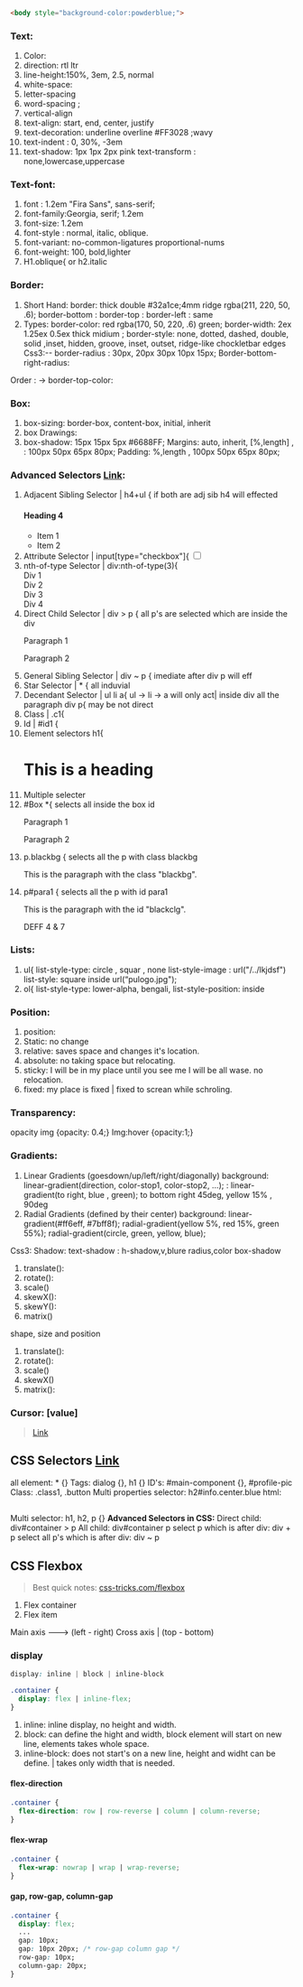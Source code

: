 ```html
<body style="background-color:powderblue;">
```

### Text:
  1. Color: 
  2. direction: rtl ltr
  3. line-height:150%, 3em, 2.5, normal
  4. white-space:
  5. letter-spacing 
  6. word-spacing ;
  7. vertical-align 
  8. text-align: start, end, center, justify
  9. text-decoration: underline overline #FF3028 ;wavy 
  10. text-indent : 0, 30%, -3em
  11. text-shadow: 1px 1px 2px pink
text-transform : none,lowercase,uppercase

### Text-font:
  1. font : 1.2em "Fira Sans", sans-serif;
  2. font-family:Georgia, serif; 1.2em
  3. font-size: 1.2em
  4. font-style : normal, italic, oblique.
  5. font-variant: no-common-ligatures proportional-nums
  6. font-weight: 100, bold,lighter
  7. H1.oblique{ or h2.italic

### Border:
  1. Short Hand:
    border: thick double #32a1ce;4mm ridge rgba(211, 220, 50, .6);
    border-bottom : border-top : border-left  : same
  2. Types:
    border-color: red rgba(170, 50, 220, .6) green;
    border-width: 2ex 1.25ex 0.5ex thick midium  ;
    border-style: none, dotted, dashed, double, solid ,inset, hidden, groove, inset, outset, ridge-like chockletbar edges 
    Css3:--
    border-radius  : 30px, 20px 30px 10px 15px; 
    Border-bottom-right-radius:
  
  Order : ->   border-top-color:

### Box:
  1. box-sizing: border-box, content-box, initial, inherit
  1. box Drawings:
  1. box-shadow: 15px 15px 5px #6688FF; 
Margins: auto, inherit, [%,length]   ,   : 100px 50px 65px 80px; 
Padding: %,length ,    100px 50px 65px 80px; 

### Advanced Selectors [Link](https://techbrij.com/css-selector-adjacent-child-sibling):
1. Adjacent Sibling Selector     | h4+ul { if both are adj sib h4 will effected           <h4>Heading 4</h4> <ul> <li>Item 1</li> <li>Item 2</li> </ul> 
2. Attribute Selector            | input[type="checkbox"]{                               <input type="checkbox">
3. nth-of-type Selector          | div:nth-of-type(3){                                     <div>Div 1</div> <div>Div 2</div> <div>Div 3</div> <div>Div 4</div>   
4. Direct Child Selector         | div > p { all p's are selected which are inside the div              <div> <p>Paragraph 1</p> <p>Paragraph 2</p> </div>
5. General Sibling Selector      | div ~ p {  imediate after div p will eff  
6. Star Selector                 | * { all induvial 
7. Decendant Selector            | ul li a{   ul -> li -> a will only act|    inside div all the paragraph div p{ may be not direct
8. Class                         | .c1{         <div class="c1">
9. Id                            | #id1 {   <div id="id1">
10. Element selectors  h1{                       <h1>This is a heading</h1>
11. Multiple selecter  
12. #Box *{   selects all inside the box id           <div id="box"> <p>Paragraph 1</p> <p>Paragraph 2</p> </div>
13. p.blackbg {  selects all the p with class blackbg   <p class="blackbg">This is the paragraph with the class "blackbg".</p>
14. p#para1 {  selects all the p with id para1    <p id="para1">This is the paragraph with the id "blackclg".</p>
DEFF 4 & 7

### Lists: 
  1. ul{ list-style-type: circle , squar , none
        list-style-image : url("/../lkjdsf")
        list-style: square inside url(“pulogo.jpg");
  2. ol{ list-style-type: lower-alpha, bengali, 
        list-style-position: inside

### Position:
  1. position: 
  2. Static: no change
  3. relative: saves space and changes it's location.
  4. absolute: no taking space but relocating.
  5. sticky: I will be in my place until you see me I will be all wase. no relocation.
  6. fixed: my place is fixed | fixed to screan while schroling.  


### Transparency:
  opacity
  img {opacity: 0.4;}
  Img:hover {opacity:1;}

### Gradients:
  1. Linear Gradients (goesdown/up/left/right/diagonally)  background: linear-gradient(direction, color-stop1, color-stop2, ...); : linear-gradient(to right, blue , green); to bottom right 45deg, yellow 15%  , 90deg
  2. Radial Gradients (defined by their center) 
     background: linear-gradient(#ff6eff, #7bff8f); radial-gradient(yellow 5%, red 15%, green 55%); radial-gradient(circle, green, yellow, blue);

Css3:
  Shadow:
    text-shadow : h-shadow,v,blure radius,color
    box-shadow
    
    
  1) translate():
  2) rotate():
  3) scale()
  4) skewX():
  5) skewY():
  6) matrix() 

  shape, size and position
  1) translate():
  2) rotate():
  3) scale()
  4) skewX()
  5) matrix():







### Cursor: [value]
> [Link](https://www.w3schools.com/cssref/tryit.php?filename=trycss_cursor)


## CSS Selectors [Link](https://techbrij.com/css-selector-adjacent-child-sibling)
all element: 
    * {}
Tags: 
    dialog {}, h1 {}
ID's: 
    #main-component {}, #profile-pic
Class: 
    .class1, .button
Multi properties selector: 
    h2#info.center.blue html: <h2 id="info" class="center blue"></h2>
Multi selector: 
    h1, h2, p {}
**Advanced Selectors in CSS:**
Direct child: 
    div#container > p
All child: 
    div#container p
select p which is after div:
    div + p
select all p's which is after div:
    div ~ p





## CSS Flexbox 
> Best quick notes: [css-tricks.com/flexbox](https://css-tricks.com/snippets/css/a-guide-to-flexbox/)
1. Flex container
2. Flex item

Main axis  ---> (left - right)
Cross axis   |   (top - bottom)

### display
```css
display: inline | block | inline-block

.container {
  display: flex | inline-flex; 
}
```
1. inline: inline display, no height and width.
2. block: can define the hight and width, block element will start on new line, elements takes whole space.
3. inline-block: does not start's on a new line, height and widht can be define. | takes only width that is needed.

#### flex-direction
```css
.container {
  flex-direction: row | row-reverse | column | column-reverse;
}
```

#### flex-wrap
```css
.container {
  flex-wrap: nowrap | wrap | wrap-reverse;
}
```
#### gap, row-gap, column-gap
```css
.container {
  display: flex;
  ...
  gap: 10px;
  gap: 10px 20px; /* row-gap column gap */
  row-gap: 10px;
  column-gap: 20px;
}
```


